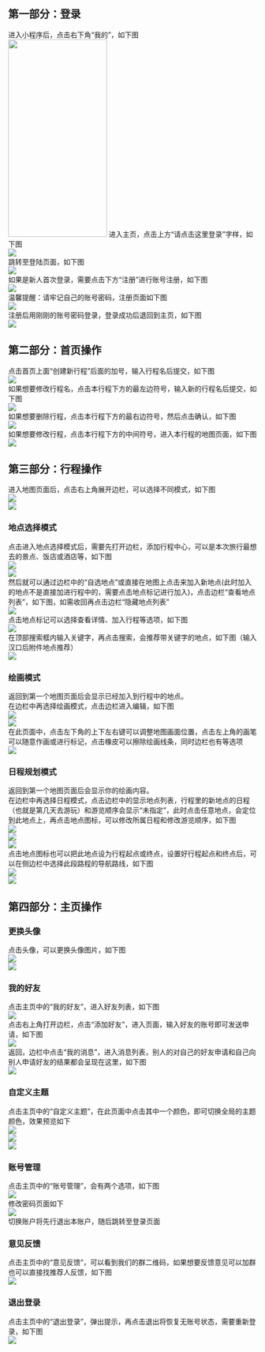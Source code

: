 ## 第一部分：登录
进入小程序后，点击右下角“我的”，如下图  
<img src="images/使用指导图/首页（未登录）.jpg" width="200" height="400">
进入主页，点击上方“请点击这里登录”字样，如下图  
![](images/使用指导图/主页（未登录）.jpg)  
跳转至登陆页面，如下图  
![](images/使用指导图/登录1.jpg)  
如果是新人首次登录，需要点击下方“注册”进行账号注册，如下图  
![](images/使用指导图/登录2.jpg)  
温馨提醒：请牢记自己的账号密码，注册页面如下图  
![](images/使用指导图/注册.jpg)  
注册后用刚刚的账号密码登录，登录成功后退回到主页，如下图  
![](images/使用指导图/主页（已登录）.jpg)  

## 第二部分：首页操作
点击首页上面“创建新行程”后面的加号，输入行程名后提交，如下图  
![](images/使用指导图/新建地图.jpg)  
如果想要修改行程名，点击本行程下方的最左边符号，输入新的行程名后提交，如下图  
![](images/使用指导图/改地图名.jpg)  
如果想要删除行程，点击本行程下方的最右边符号，然后点击确认，如下图  
![](images/使用指导图/删除地图.jpg)  
如果想要修改行程，点击本行程下方的中间符号，进入本行程的地图页面，如下图  
![](images/使用指导图/首页（进入地图）.jpg)  

## 第三部分：行程操作
进入地图页面后，点击右上角展开边栏，可以选择不同模式，如下图  
![](images/使用指导图/地图1.jpg)  
![](images/使用指导图/地图1（边栏）.jpg)  

### 地点选择模式
点击进入地点选择模式后，需要先打开边栏，添加行程中心，可以是本次旅行最想去的景点、饭店或酒店等，如下图  
![](images/使用指导图/地点选择（边栏）.jpg)  
![](images/使用指导图/按名称找地点.jpg)  
然后就可以通过边栏中的“自选地点”或直接在地图上点击来加入新地点(此时加入的地点不是直接加进行程中的，需要点击地点标记进行加入)，点击边栏“查看地点列表”，如下图，如需收回再点击边栏“隐藏地点列表”  
![](images/使用指导图/地点列表.jpg)  
点击地点标记可以选择查看详情、加入行程等选项，如下图  
![](images/使用指导图/点击地点.jpg)  
在顶部搜索框内输入关键字，再点击搜索，会推荐带关键字的地点，如下图（输入汉口后附件地点推荐）  
![](images/使用指导图/搜索推荐.jpg)  

### 绘画模式
返回到第一个地图页面后会显示已经加入到行程中的地点。  
在边栏中再选择绘画模式，点击边栏进入编辑，如下图  
![](images/使用指导图/绘画（进入前）.jpg)  
![](images/使用指导图/绘画（进入后）.jpg)  
在此页面中，点击左下角的上下左右键可以调整地图画面位置，点击左上角的画笔可以随意作画或进行标记，点击橡皮可以擦除绘画线条，同时边栏也有等选项  
![](images/使用指导图/绘画.jpg)  

### 日程规划模式
返回到第一个地图页面后会显示你的绘画内容。  
在边栏中再选择日程模式，点击边栏中的显示地点列表，行程里的新地点的日程（也就是第几天去游玩）和游览顺序会显示“未指定”，此时点击任意地点，会定位到此地点上，再点击地点图标，可以修改所属日程和修改游览顺序，如下图  
![](images/使用指导图/显示地点列表.jpg)  
![](images/使用指导图/日程模式点击地点.jpg)  
![](images/使用指导图/修改日程.jpg)  
点击地点图标也可以把此地点设为行程起点或终点，设置好行程起点和终点后，可以在侧边栏中选择此段路程的导航路线，如下图  
![](images/使用指导图/日程模式点击地点2.jpg)  
![](images/使用指导图/日程边栏.jpg)  

## 第四部分：主页操作
### 更换头像
点击头像，可以更换头像图片，如下图  
![](images/使用指导图/换头像1.jpg)  
![](images/使用指导图/换头像2.jpg)  

### 我的好友
点击主页中的“我的好友”，进入好友列表，如下图  
![](images/使用指导图/好友列表.jpg)  
点击右上角打开边栏，点击“添加好友”，进入页面，输入好友的账号即可发送申请，如下图  
![](images/使用指导图/添加好友.jpg)  
返回，边栏中点击“我的消息”，进入消息列表，别人的对自己的好友申请和自己向别人申请好友的结果都会呈现在这里，如下图  
![](images/使用指导图/消息.jpg)  

### 自定义主题
点击主页中的“自定义主题”，在此页面中点击其中一个颜色，即可切换全局的主题颜色，效果预览如下  
![](images/使用指导图/更换颜色.jpg)  
![](images/使用指导图/粉.jpg)  
![](images/使用指导图/黑.jpg)  

### 账号管理
点击主页中的“账号管理”，会有两个选项，如下图  
![](images/使用指导图/账号管理.jpg)  
修改密码页面如下  
![](images/使用指导图/更换密码.jpg)  
切换账户将先行退出本账户，随后跳转至登录页面  

### 意见反馈
点击主页中的“意见反馈”，可以看到我们的群二维码，如果想要反馈意见可以加群也可以直接找推荐人反馈，如下图  
![](images/使用指导图/问题反馈.jpg)  

### 退出登录
点击主页中的“退出登录”，弹出提示，再点击退出将恢复无账号状态，需要重新登录，如下图  
![](images/使用指导图/退出消息提示.jpg)
